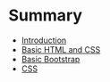 # Summary

* [Introduction](README.md)
* [Basic HTML and CSS](chapter1.md)
* [Basic Bootstrap](chapter2.md)
* [CSS](chapter2.md)

